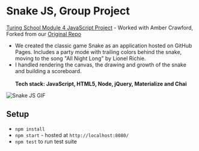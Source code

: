 # Snake JS, Group Project
[Turing School Module 4 JavaScript Project](https://github.com/turingschool/lesson_plans/blob/master/ruby_04-apis_and_scalability/gametime_project.markdown) - Worked with Amber Crawford, Forked from our [Original Repo](https://github.com/sekharp/game-time)<br>
* We created the classic game Snake as an application hosted on GitHub Pages. Includes a party mode with trailing colors behind the snake, moving to the song "All Night Long" by Lionel Richie.
* I handled rendering the canvas, the drawing and growth of the snake and building a scoreboard.<br><br>
**Tech stack: JavaScript, HTML5, Node, jQuery, Materialize and Chai**

![Snake JS GIF](http://g.recordit.co/FoTCWKIO5K.gif)

## Setup

* `npm install`
* `npm start` - hosted at `http://localhost:8080/`
* `npm test` to run test suite